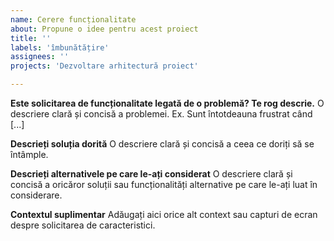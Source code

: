 ```yaml
---
name: Cerere funcționalitate
about: Propune o idee pentru acest proiect
title: ''
labels: 'îmbunătățire'
assignees: ''
projects: 'Dezvoltare arhitectură proiect'

---
```


**Este solicitarea de funcționalitate legată de o problemă? Te rog descrie.**
O descriere clară și concisă a problemei. Ex. Sunt întotdeauna frustrat când [...]

**Descrieți soluția dorită**
O descriere clară și concisă a ceea ce doriți să se întâmple.

**Descrieți alternativele pe care le-ați considerat**
O descriere clară și concisă a oricăror soluții sau funcționalități alternative pe care le-ați luat în considerare.

**Contextul suplimentar**
Adăugați aici orice alt context sau capturi de ecran despre solicitarea de caracteristici.

